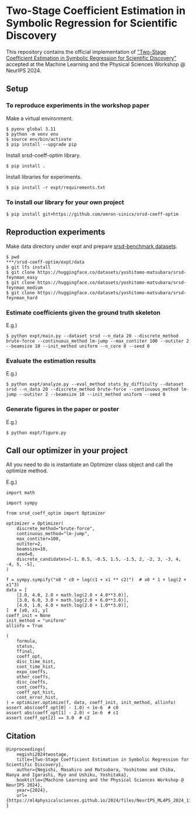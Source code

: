 # Two-Stage Coefficient Estimation in Symbolic Regression for Scientific Discovery
This repository contains the official implementation of ["Two-Stage Coefficient Estimation in Symbolic Regression for Scientific Discovery"](https://openreview.net/forum?id=gIscWmLoYf) accepted at the Machine Learning and the Physical Sciences Workshop @ NeurIPS 2024.

## Setup
### To reproduce experiments in the workshop paper
Make a virtual environment.
```
$ pyenv global 3.11
$ python -m venv env
$ source env/bin/activate
$ pip install --upgrade pip
```
Install srsd-coeff-optim library.
```
$ pip install .
```
Install libraries for experiments.
```
$ pip install -r expt/requirements.txt
```
### To install our library for your own project
```
$ pip install git+https://github.com/omron-sinicx/srsd-coeff-optim
```

## Reproduction experiments
Make data directory under expt and prepare [srsd-benchmark datasets](https://github.com/omron-sinicx/srsd-benchmark).
```
$ pwd
***/srsd-coeff-optim/expt/data
$ git lfs install
$ git clone https://huggingface.co/datasets/yoshitomo-matsubara/srsd-feynman_easy
$ git clone https://huggingface.co/datasets/yoshitomo-matsubara/srsd-feynman_medium
$ git clone https://huggingface.co/datasets/yoshitomo-matsubara/srsd-feynman_hard
```
### Estimate coefficients given the ground truth skeleton
E.g.)
```
$ python expt/main.py --dataset srsd --n_data 20 --discrete_method brute-force --continuous_method lm-jump --max_contiter 100 --outiter 2 --beamsize 10 --init_method uniform --n_core 8 --seed 0
```
### Evaluate the estimation results
E.g.)
```
$ python expt/analyze.py --eval_method stats_by_difficulty --dataset srsd --n_data 20 --discrete_method brute-force --continuous_method lm-jump --outiter 2 --beamsize 10 --init_method uniform --seed 0
```
### Generate figures in the paper or poster
E.g.)
```
$ python expt/figure.py
```

## Call our optimizer in your project
All you need to do is instantiate an Optimizer class object and call the optimize method.

E.g.)
```
import math

import sympy

from srsd_coeff_optim import Optimizer

optimizer = Optimizer(
    discrete_method="brute-force",
    continuous_method="lm-jump",
    max_contiter=100,
    outiter=2,
    beamsize=10,
    seed=0,
    discrete_candidates=[-1, 0.5, -0.5, 1.5, -1.5, 2, -2, 3, -3, 4, -4, 5, -5],
)

f = sympy.sympify("x0 * c0 + log(c1 + x1 ** c2)")  # x0 * 1 + log(2 + x1^3)
data = [
    [2.0, 4.0, 2.0 + math.log(2.0 + 4.0**3.0)],
    [3.0, 6.0, 3.0 + math.log(2.0 + 6.0**3.0)],
    [4.0, 1.0, 4.0 + math.log(2.0 + 1.0**3.0)],
]  # [x0, x1, y]
coeff_init = None
init_method = "uniform"
allinfo = True

(
    formula,
    status,
    ffinal,
    coeff_opt,
    disc_time_hist,
    cont_time_hist,
    expo_coeffs,
    other_coeffs,
    disc_coeffs,
    cont_coeffs,
    coeff_opt_hist,
    cont_error_hist,
) = optimizer.optimize(f, data, coeff_init, init_method, allinfo)
assert abs(coeff_opt[0] - 1.0) < 1e-6  # c0
assert abs(coeff_opt[1] - 2.0) < 1e-6  # c1
assert coeff_opt[2] == 3.0  # c2

```

## Citation
```
@inproceedings{
    negishi2024twostage,
    title={Two-Stage Coefficient Estimation in Symbolic Regression for Scientific Discovery},
    author={Negishi, Masahiro and Matsubara, Yoshitomo and Chiba, Naoya and Igarashi, Ryo and Ushiku, Yoshitaka},
    booktitle={Machine Learning and the Physical Sciences Workshop @ NeurIPS 2024},
    year={2024},
    url={https://ml4physicalsciences.github.io/2024/files/NeurIPS_ML4PS_2024_11.pdf}
}
```